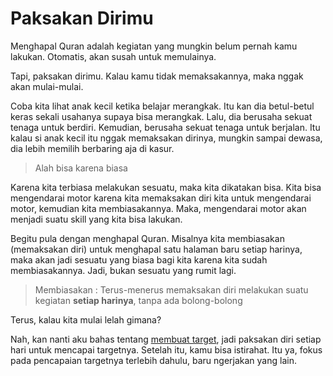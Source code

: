 # Paksakan Dirimu

Menghapal Quran adalah kegiatan yang mungkin belum pernah kamu lakukan. Otomatis, akan susah untuk memulainya.

Tapi, paksakan dirimu. Kalau kamu tidak memaksakannya, maka nggak akan mulai-mulai.

Coba kita lihat anak kecil ketika belajar merangkak. Itu kan dia betul-betul keras sekali usahanya supaya bisa merangkak. Lalu, dia berusaha sekuat tenaga untuk berdiri. Kemudian, berusaha sekuat tenaga untuk berjalan. Itu kalau si anak kecil itu nggak memaksakan dirinya, mungkin sampai dewasa, dia lebih memilih berbaring aja di kasur.

> Alah bisa karena biasa

Karena kita terbiasa melakukan sesuatu, maka kita dikatakan bisa. Kita bisa mengendarai motor karena kita memaksakan diri kita untuk mengendarai motor, kemudian kita membiasakannya. Maka, mengendarai motor akan menjadi suatu skill yang kita bisa lakukan.

Begitu pula dengan menghapal Quran. Misalnya kita membiasakan (memaksakan diri) untuk menghapal satu halaman baru setiap harinya, maka akan jadi sesuatu yang biasa bagi kita karena kita sudah membiasakannya. Jadi, bukan sesuatu yang rumit lagi.

> Membiasakan : Terus-menerus memaksakan diri melakukan suatu kegiatan **setiap harinya**, tanpa ada bolong-bolong

Terus, kalau kita mulai lelah gimana?

Nah, kan nanti aku bahas tentang [membuat target](./buat-target.md), jadi paksakan diri setiap hari untuk mencapai targetnya. Setelah itu, kamu bisa istirahat. Itu ya, fokus pada pencapaian targetnya terlebih dahulu, baru ngerjakan yang lain.
